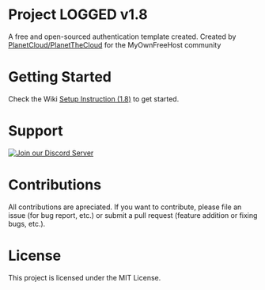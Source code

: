 # Project LOGGED v1.8

A free and open-sourced authentication template created. Created by [PlanetCloud/PlanetTheCloud](https://www.byet.net/index.php?/profile/528767-planetcloud/) for the MyOwnFreeHost community

# Getting Started
Check the Wiki [Setup Instruction (1.8)](https://github.com/PlanetTheCloud/project-logged/wiki/Setup-Instruction-(1.8)) to get started.

# Support
<a href="https://discord.gg/j8xSZRF"><img src="https://discordapp.com/api/guilds/399429466566426635/widget.png?style=banner2" alt="Join our Discord Server" title="Planet Dev Network"></a>

# Contributions
All contributions are apreciated. If you want to contribute, please file an issue (for bug report, etc.) or submit a pull request (feature addition or fixing bugs, etc.).

# License
This project is licensed under the MIT License.